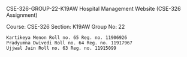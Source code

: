 CSE-326-GROUP-22-K19AW
Hospital Management Website (CSE-326 Assignment)

Course: CSE-326 Section: K19AW Group No: 22

    Kartikeya Menon Roll no. 65 Reg. no. 11906926
    Pradyumna Dwivedi Roll no. 64 Reg. no. 11917967
    Ujjwal Jain Roll no. 63 Reg. no. 11915099
